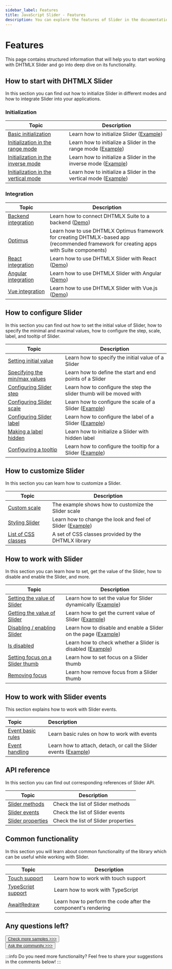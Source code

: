 ```yaml
---
sidebar_label: Features
title: JavaScript Slider - Features 
description: You can explore the features of Slider in the documentation of the DHTMLX JavaScript UI library. Browse developer guides and API reference, try out code examples and live demos, and download a free 30-day evaluation version of DHTMLX Suite.
---
```


# Features

This page contains structured information that will help you to start working with DHTMLX Slider and go into deep dive on its functionality.

## How to start with DHTMLX Slider

In this section you can find out how to initialize Slider in different modes and how to integrate Slider into your applications.

### Initialization

| Topic                                                                       | Description                                                                                            |
| --------------------------------------------------------------------------- | ------------------------------------------------------------------------------------------------------ |
| [Basic initialization](../initializing_slider/)                             | Learn how to initialize Slider ([Example](https://snippet.dhtmlx.com/wipdmzbp))                        |
| [Initialization in the range mode](../range_slider/)                        | Learn how to initialize a Slider in the range mode ([Example](https://snippet.dhtmlx.com/nfdr84oy))    |
| [Initialization in the inverse mode](../configuring_slider/#inverse-mode)   | Learn how to initialize a Slider in the inverse mode ([Example](https://snippet.dhtmlx.com/xm8e84s2))  |
| [Initialization in the vertical mode](../configuring_slider/#vertical-mode) | Learn how to initialize a Slider in the vertical mode ([Example](https://snippet.dhtmlx.com/rjborkca)) |

### Integration

| Topic                                                   | Description                                                                                                                                  |
| ------------------------------------------------------- | -------------------------------------------------------------------------------------------------------------------------------------------- |
| [Backend integration](integration/suite_and_backend.md) | Learn how to connect DHTMLX Suite to a backend  ([Demo](https://github.com/DHTMLX/nodejs-suite-demo))                                        |
| [Optimus](optimus_guides.md)                            | Learn how to use DHTMLX Optimus framework for creating  DHTMLX-based app <br>(recommended framework for creating apps with Suite components) |
| [React integration](integration/suite_and_react.md)     | Learn how to use DHTMLX Slider with React ([Demo](https://github.com/DHTMLX/react-suite-demo))                                                  |
| [Angular integration](integration/suite_and_angular.md) | Learn how to use DHTMLX Slider with Angular ([Demo](https://github.com/DHTMLX/angular-suite-demo))                                           |
| [Vue integration](integration/suite_and_vue.md)         | Learn how to use DHTMLX Slider with Vue.js ([Demo](https://github.com/DHTMLX/vue-suite-demo))                                                |

## How to configure Slider

In this section you can find out how to set the initial value of Slider, how to specify the minimal and maximal values, how to configure the step, scale, label, and tooltip of Slider.

| Topic                                                                              | Description                                                                                      |
| ---------------------------------------------------------------------------------- | ------------------------------------------------------------------------------------------------ |
| [Setting initial value](../api/slider_value_config/)                               | Learn how to specify the initial value of a Slider                                               |
| [Specifying the min/max values](../configuring_slider/#minimal-and-maximal-values) | Learn how to define the start and end points of a Slider                                         |
| [Configuring Slider step](../configuring_slider/#step)                             | Learn how to configure the step the slider thumb will be moved with                              |
| [Configuring Slider scale](../configuring_slider/#scale-settings)                  | Learn how to configure the scale of a Slider ([Example](https://snippet.dhtmlx.com/4a6l7cyy))    |
| [Configuring Slider label](../configuring_slider/#slider-label)                    | Learn how to configure the label of a Slider ([Example](https://snippet.dhtmlx.com/4o7yttam))    |
| [Making a label hidden](../api/slider_hiddenlabel_config/)                         | Learn how to initialize a Slider with hidden label                                               |
| [Configuring a tooltip](../configuring_slider/#tooltip)                            | Learn how to configure the tooltip for a Slider ([Example](https://snippet.dhtmlx.com/sxh66mnu)) |


## How to customize Slider

In this section you can learn how to customize a Slider.

| Topic                                               | Description                                                                                      |
| --------------------------------------------------- | ------------------------------------------------------------------------------------------------ |
| [Custom scale](https://snippet.dhtmlx.com/jsfxnplp) | The example shows how to customize the Slider scale                                              |
| [Styling Slider](../customization/)                 | Learn how to change the look and feel of Slider ([Example](https://snippet.dhtmlx.com/ewizud5e)) |
| [List of CSS classes](../../helpers/base_elements/) | A set of CSS classes provided by the DHTMLX library                                              |

## How to work with Slider

In this section you can learn how to set, get the value of the Slider, how to disable and enable the Slider, and more.

| Topic                                                             | Description                                                                                         |
| ----------------------------------------------------------------- | --------------------------------------------------------------------------------------------------- |
| [Setting the value of Slider](../usage/#setting-value)            | Learn how to set the value for Slider dynamically ([Example](https://snippet.dhtmlx.com/shw55sub))  |
| [Getting the value of Slider](../usage/#getting-value)            | Learn how to get the current value of Slider ([Example](https://snippet.dhtmlx.com/xlb8nbdx))       |
| [Disabling / enabling Slider](../usage/#disablingenabling-slider) | Learn how to disable and enable a Slider on the page ([Example](https://snippet.dhtmlx.com/po9hsc2l)) |
| [Is disabled](../usage/#checking-if-a-slider-is-disabled)         | Learn how to check whether a Slider is disabled ([Example](https://snippet.dhtmlx.com/fbo18fue))    |
| [Setting focus on a Slider thumb](../api/slider_focus_method/)    | Learn how to set focus on a Slider thumb                                                            |
| [Removing focus](../api/slider_blur_method/)                      | Learn how remove focus from a Slider thumb                                                          |

## How to work with Slider events

This section explains how to work with Slider events.

| Topic                                       | Description                                                                                            |
| :------------------------------------------ | :----------------------------------------------------------------------------------------------------- |
| [Event basic rules](guides/events_guide.md) | Learn basic rules on how to work with events                                                           |
| [Event handling](../handling_events/)        | Learn how to attach, detach, or call the Slider events ([Example](https://snippet.dhtmlx.com/sc7ov54z)) |

## API reference

In this section you can find out corresponding references of Slider API.

| Topic                                                  | Description                         |
| ------------------------------------------------------ | ----------------------------------- |
| [Slider methods](../../category/slider-methods/)       | Check the list of Slider methods    |
| [Slider events](../../category/slider-events/)         | Check the list of Slider events     |
| [Slider properties](../../category/slider-properties/) | Check the list of Slider properties |

## Common functionality

In this section you will learn about common functionality of the library which can be useful while working with Slider.

| Topic                                                         | Description                                                   |
| ------------------------------------------------------------- | ------------------------------------------------------------- |
| [Touch support](../../common_features/touch_support/)         | Learn how to work with touch support                          |
| [TypeScript support](../../common_features/using_typescript/) | Learn how to work with TypeScript                             |
| [AwaitRedraw](../../helpers/await_redraw/)                    | Learn how to perform the code after the component's rendering |

## Any questions left?

<button class="support_btn"><a href="https://snippet.dhtmlx.com/jsfxnplp?tag=slider">Check more samples >>></a> </button>
<br>
<button class="support_btn"><a href="https://forum.dhtmlx.com/c/suite/suite7/">Ask the community >>></a> </button>

:::info
Do you need more functionality? Feel free to share your suggestions in the comments below!
:::
